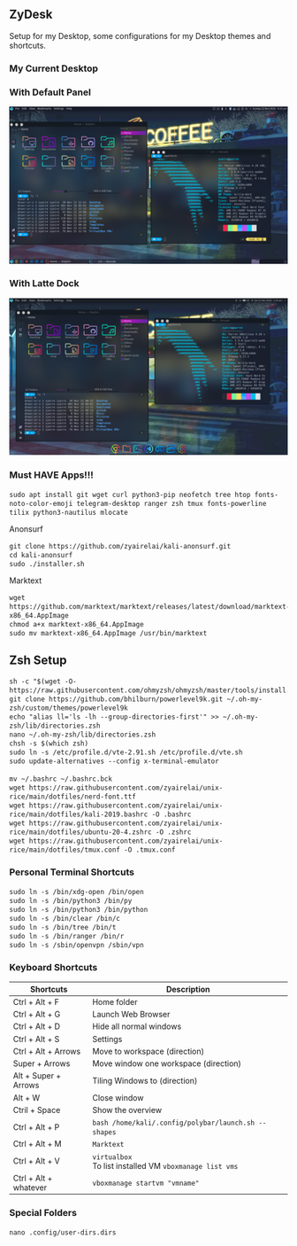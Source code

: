 ## ZyDesk

Setup for my Desktop, some configurations for my Desktop themes and shortcuts.  

### My Current Desktop

### With Default Panel

<p align="center">
  <img src="wallpaper/my-panel.png">
</p>

### With Latte Dock

<p align="center">
  <img src="wallpaper/my-latte.png">
</p>

### Must HAVE Apps!!!

```
sudo apt install git wget curl python3-pip neofetch tree htop fonts-noto-color-emoji telegram-desktop ranger zsh tmux fonts-powerline tilix python3-nautilus mlocate
```
Anonsurf
```
git clone https://github.com/zyairelai/kali-anonsurf.git
cd kali-anonsurf
sudo ./installer.sh
```
Marktext
```
wget https://github.com/marktext/marktext/releases/latest/download/marktext-x86_64.AppImage
chmod a+x marktext-x86_64.AppImage
sudo mv marktext-x86_64.AppImage /usr/bin/marktext
```

## Zsh Setup

```
sh -c "$(wget -O- https://raw.githubusercontent.com/ohmyzsh/ohmyzsh/master/tools/install.sh)"
git clone https://github.com/bhilburn/powerlevel9k.git ~/.oh-my-zsh/custom/themes/powerlevel9k
echo "alias ll='ls -lh --group-directories-first'" >> ~/.oh-my-zsh/lib/directories.zsh
nano ~/.oh-my-zsh/lib/directories.zsh
chsh -s $(which zsh)
sudo ln -s /etc/profile.d/vte-2.91.sh /etc/profile.d/vte.sh
sudo update-alternatives --config x-terminal-emulator

mv ~/.bashrc ~/.bashrc.bck
wget https://raw.githubusercontent.com/zyairelai/unix-rice/main/dotfiles/nerd-font.ttf
wget https://raw.githubusercontent.com/zyairelai/unix-rice/main/dotfiles/kali-2019.bashrc -O .bashrc
wget https://raw.githubusercontent.com/zyairelai/unix-rice/main/dotfiles/ubuntu-20-4.zshrc -O .zshrc
wget https://raw.githubusercontent.com/zyairelai/unix-rice/main/dotfiles/tmux.conf -O .tmux.conf
```

### Personal Terminal Shortcuts

```
sudo ln -s /bin/xdg-open /bin/open
sudo ln -s /bin/python3 /bin/py
sudo ln -s /bin/python3 /bin/python
sudo ln -s /bin/clear /bin/c
sudo ln -s /bin/tree /bin/t
sudo ln -s /bin/ranger /bin/r
sudo ln -s /sbin/openvpn /sbin/vpn
```

### Keyboard Shortcuts

| Shortcuts             | Description                                                  |
| --------------------- | ------------------------------------------------------------ |
| Ctrl + Alt + F        | Home folder                                                  |
| Ctrl + Alt + G        | Launch Web Browser                                           |
| Ctrl + Alt + D        | Hide all normal windows                                      |
| Ctrl + Alt + S        | Settings                                                     |
| Ctrl + Alt + Arrows   | Move to workspace (direction)                                |
| Super + Arrows        | Move window one workspace (direction)                        |
| Alt + Super + Arrows  | Tiling Windows to (direction)                                |
| Alt + W               | Close window                                                 |
| Ctril + Space         | Show the overview                                            |
| Ctrl + Alt + P        | `bash /home/kali/.config/polybar/launch.sh --shapes`         |
| Ctrl + Alt + M        | `Marktext`                                                   |
| Ctrl + Alt + V        | `virtualbox` <br> To list installed VM `vboxmanage list vms` |
| Ctrl + Alt + whatever | `vboxmanage startvm "vmname"`                                |

### Special Folders

```
nano .config/user-dirs.dirs
```
